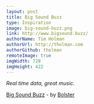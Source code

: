 ```yaml
---
layout: post
title: Big Sound Buzz
type: Inspiration
image: big-sound-buzz.png
link: http://www.bigsound.buzz/
authorName: Tim Holman
authorUrl: http://tholman.com
authorGithub: tholman
remoteImage: true
imgWidth: 728
imgHeight: 422
---
```


_Real time data, great music._

[Big Sound Buzz](http://www.bigsound.buzz/) - by [Bolster](http://blstr.co/)
